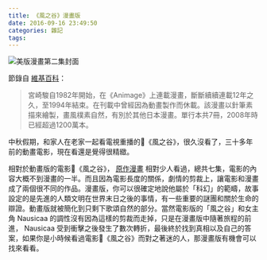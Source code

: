 ```yaml
---
title: 《風之谷》漫畫版
date: 2016-09-16 23:49:50
categories: 雜記
tags:
---
```


![美版漫畫第二集封面](https://c4.staticflickr.com/9/8374/29116857963_dfc68955b4.jpg)

節錄自 [維基百科](https://zh.wikipedia.org/zh-hant/%E9%A3%8E%E4%B9%8B%E8%B0%B7#.E5.8E.9F.E4.BD.9C.E6.BC.AB.E7.95.AB)：
> 宮崎駿自1982年開始，在《Animage》上連載漫畫，斷斷續續連載12年之久，至1994年結束。在刊載中曾經因為動畫製作而休載。該漫畫以針筆素描來繪製，畫風樸素自然，有別於其他日本漫畫。單行本共7冊，2008年時已經超過1200萬本。

中秋假期，和家人在老家一起看電視重播的《風之谷》，很久沒看了，三十多年前的動畫電影，現在看還是覺得很精緻。

相對於動畫版的電影《風之谷》， [原作漫畫](http://www.books.com.tw/products/0010100851) 相對少人看過，總共七集，電影的內容大概不到漫畫的一半。而且因為電影長度的關係，劇情的剪裁上，讓電影和漫畫成了兩個很不同的作品。漫畫版，你可以很確定地說他屬於「科幻」的範疇，故事設定的是先進的人類文明在世界末日之後的事情，有一些重要的謎團和關於生命的辯證。動畫版就被簡化到只剩下歌頌自然的部分。當然電影版的「風之谷」和女主角 Nausicaa 的調性沒有因為這樣的剪裁而走掉，只是在漫畫版中隨著旅程的前進， Nausicaa 受到衝擊之後發生了數次轉折，最後終於找到真相以及自己的答案，如果你是小時候看過電影《風之谷》而對之著迷的人，那漫畫版有機會可以找來看看。
